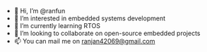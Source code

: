 - 👋 Hi, I’m @ranfun
- 👀 I’m interested in embedded systems development
- 🌱 I’m currently learning RTOS
- 💞️ I’m looking to collaborate on open-source embedded projects
- 📫 You can mail me on ranjan42069@gmail.com

<!---
ranfun/ranfun is a ✨ special ✨ repository because its `README.md` (this file) appears on your GitHub profile.
You can click the Preview link to take a look at your changes.
--->
